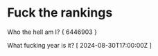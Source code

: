 # Fuck the rankings

Who the hell am I?
{ 6446903 }

What fucking year is it?
[ 2024-08-30T17:00:00Z ]
